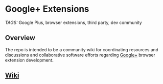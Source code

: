 # Google+ Extensions

*TAGS:* Google Plus, browser extensions, third party, dev community

## Overview

The repo is intended to be a community wiki for coordinating resources and discussions and collaborative software efforts regarding [Google+](https://plus.google.com) browser extension development.

## [Wiki](https://github.com/wittman/google_plus_extension_community/wiki)